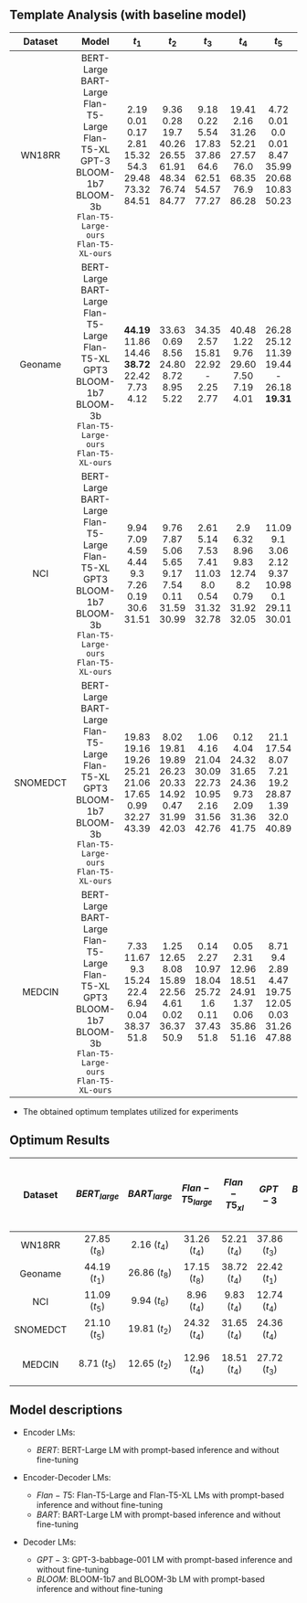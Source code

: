 

## Template Analysis (with baseline model)



| Dataset  |                                             Model                                              |                                          $t_1$                                          |                                   $t_2$                                   |                                     $t_3$                                     |                                            $t_4$                                             |                                  $t_5$                                   |                                 $t_6$                                  |                                $t_7$                                |                                         $t_8$                                          |
|:--------:|:----------------------------------------------------------------------------------------------:|:---------------------------------------------------------------------------------------:|:-------------------------------------------------------------------------:|:-----------------------------------------------------------------------------:|:--------------------------------------------------------------------------------------------:|:------------------------------------------------------------------------:|:----------------------------------------------------------------------:|:-------------------------------------------------------------------:|:--------------------------------------------------------------------------------------:|
|  WN18RR  | BERT-Large<br>BART-Large<br>Flan-T5-Large<br>Flan-T5-XL<br>GPT-3<br>BLOOM-1b7<br>BLOOM-3b <br>`Flan-T5-Large-ours`<br>`Flan-T5-XL-ours` | 2.19<br>  0.01<br>  0.17<br>  2.81<br>  15.32<br>  54.3<br>  29.48<br>  73.32<br>  84.51 |9.36<br>  0.28<br>  19.7<br>  40.26<br>  26.55<br>  61.91<br>  48.34<br>  76.74<br>  84.77 |9.18<br>  0.22<br>  5.54<br>  17.83<br>  37.86<br>  64.6<br>  62.51<br>  54.57<br>  77.27 |19.41<br>  2.16<br>  31.26<br>  52.21<br>  27.57<br>  76.0<br>  68.35<br>  76.9<br>  86.28 |4.72<br>  0.01<br>  0.0<br>  0.01<br>  8.47<br>  35.99<br>  20.68<br>  10.83<br>  50.23 |19.34<br>  0.03<br>  3.03<br>  7.75<br>  27.13<br>  39.64<br>  41.04<br>  61.36<br>  76.46 |9.93<br>  0.0<br>  5.7<br>  18.47<br>  27.51<br>  52.06<br>  59.11<br>  54.29<br>  72.38 |27.85<br>  0.19<br>  26.8<br>  18.85<br>  24.65<br>  37.82<br>  67.68<br>  69.32<br>  80.51 |
| Geoname  |    BERT-Large<br>BART-Large<br>Flan-T5-Large<br>Flan-T5-XL<br>GPT3<br>BLOOM-1b7<br>BLOOM-3b <br>`Flan-T5-Large-ours`<br>`Flan-T5-XL-ours`   |          **44.19**<br>11.86<br>14.46<br>**38.72** <br> 22.42 <br>7.73 <br>4.12          |      33.63<br>0.69<br>8.56<br>24.80<br> 8.72 <br>8.95  <br>5.22           |           34.35<br>2.57<br>15.81<br>22.92<br>-  <br>2.25  <br>2.77            |              40.48<br>1.22<br>9.76<br>29.60 <br> 7.50 <br>7.19  <br>4.01                     |     26.28<br>25.12<br>11.39<br>19.44<br>-  <br>26.18  <br>**19.31**      |        28.56<br>25.98<br>14.69<br>21.13<br> - <br>21.81 <br>9.1        |       12.00<br>8.42<br>9.65<br>23.47<br>- <br>25.62  <br>18.9       |         35.28<br>**26.86**<br>**17.15**<br>25.07<br> - <br>**28.86** <br>13.41         |
|   NCI    |    BERT-Large<br>BART-Large<br>Flan-T5-Large<br>Flan-T5-XL<br>GPT3<br>BLOOM-1b7<br>BLOOM-3b <br>`Flan-T5-Large-ours`<br>`Flan-T5-XL-ours`   |  9.94<br>  7.09<br>  4.59<br>  4.44<br>  9.3<br>  7.26<br>  0.19<br>  30.6<br>  31.51 |9.76<br>  7.87<br>  5.06<br>  5.65<br>  9.17<br>  7.54<br>  0.11<br>  31.59<br>  30.99 |2.61<br>  5.14<br>  7.53<br>  7.41<br>  11.03<br>  8.0<br>  0.54<br>  31.32<br>  32.78 |2.9<br>  6.32<br>  8.96<br>  9.83<br>  12.74<br>  8.2<br>  0.79<br>  31.92<br>  32.05 |11.09<br>  9.1<br>  3.06<br>  2.12<br>  9.37<br>  10.98<br>  0.1<br>  29.11<br>  30.01 |10.96<br>  9.94<br>  4.25<br>  3.29<br>  8.75<br>  11.16<br>  0.04<br>  29.28<br>  29.7 |1.12<br>  7.24<br>  5.48<br>  3.87<br>  9.14<br>  12.04<br>  0.16<br>  31.29<br>  31.76 |1.36<br>  8.26<br>  5.84<br>  6.28<br>  9.11<br>  12.37<br>  0.15<br>  30.79<br>  31.35 |
| SNOMEDCT |    BERT-Large<br>BART-Large<br>Flan-T5-Large<br>Flan-T5-XL<br>GPT3<br>BLOOM-1b7<br>BLOOM-3b <br>`Flan-T5-Large-ours`<br>`Flan-T5-XL-ours`   |   19.83<br>  19.16<br>  19.26<br>  25.21<br>  21.06<br>  17.65<br>  0.99<br>  32.27<br>  43.39 |8.02<br>  19.81<br>  19.89<br>  26.23<br>  20.33<br>  14.92<br>  0.47<br>  31.99<br>  42.03 |1.06<br>  4.16<br>  21.04<br>  30.09<br>  22.73<br>  10.95<br>  2.16<br>  31.56<br>  42.76 |0.12<br>  4.04<br>  24.32<br>  31.65<br>  24.36<br>  9.73<br>  2.09<br>  31.36<br>  41.75 |21.1<br>  17.54<br>  8.07<br>  7.21<br>  19.2<br>  28.87<br>  1.39<br>  32.0<br>  40.89 |12.76<br>  17.89<br>  8.9<br>  8.22<br>  18.99<br>  27.21<br>  0.66<br>  31.5<br>  40.31 |0.45<br>  10.06<br>  11.54<br>  15.58<br>  20.2<br>  32.32<br>  0.91<br>  33.39<br>  42.6 |0.04<br>  9.43<br>  12.92<br>  17.22<br>  20.09<br>  30.82<br>  0.52<br>  33.05<br>  42.48 |
|  MEDCIN  |    BERT-Large<br>BART-Large<br>Flan-T5-Large<br>Flan-T5-XL<br>GPT3<br>BLOOM-1b7<br>BLOOM-3b <br>`Flan-T5-Large-ours`<br>`Flan-T5-XL-ours`   |   7.33<br>  11.67<br>  9.3<br>  15.24<br>  22.4<br>  6.94<br>  0.04<br>  38.37<br>  51.8 |1.25<br>  12.65<br>  8.08<br>  15.89<br>  22.56<br>  4.61<br>  0.02<br>  36.37<br>  50.9 |0.14<br>  2.27<br>  10.97<br>  18.04<br>  25.72<br>  1.6<br>  0.11<br>  37.43<br>  51.8 |0.05<br>  2.31<br>  12.96<br>  18.51<br>  24.91<br>  1.37<br>  0.06<br>  35.86<br>  51.16 |8.71<br>  9.4<br>  2.89<br>  4.47<br>  19.75<br>  12.05<br>  0.03<br>  31.26<br>  47.88 |1.19<br>  9.22<br>  3.59<br>  5.44<br>  17.8<br>  10.59<br>  0.02<br>  30.0<br>  45.38 |0.08<br>  5.47<br>  6.71<br>  11.14<br>  19.92<br>  16.87<br>  0.05<br>  33.11<br>  49.86 |0.01<br>  4.82<br>  6.78<br>  11.09<br>  18.57<br>  14.25<br>  0.04<br>  31.91<br>  49.09 |

* The obtained optimum templates utilized for experiments

## Optimum Results

| Dataset  | $BERT_{large}$ | $BART_{large}$ | $Flan-T5_{large}$ | $Flan-T5_{xl}$ |    $GPT-3$    |  $BLOOM-1b7$   |  $BLOOM-3b$   | $Flan-T5-Large-ours$ | $Flan-T5-XL-ours$  |
|:--------:|:--------------:|:--------------:|:-----------------:|:--------------:|:-------------:|:--------------:|:-------------:|:--------------------:|:------------------:|
|  WN18RR  | 27.85 $(t_8)$  |  2.16 $(t_4)$  |   31.26 $(t_4)$   | 52.21 $(t_4)$  | 37.86 $(t_3)$ | 76.00  $(t_4)$ | 68.35 $(t_4)$ |    76.90 $(t_4)$     |   86.28 $(t_4)$    |
| Geoname  | 44.19  $(t_1)$ | 26.86 $(t_8)$  |   17.15 $(t_8)$   | 38.72 $(t_4)$  | 22.42 $(t_1)$ | 28.80  $(t_8)$ | 19.31 $(t_5)$ |                      |                    |
|   NCI    | 11.09 $(t_5)$  |  9.94 $(t_6)$  |   8.96  $(t_4)$   |  9.83 $(t_4)$  | 12.74 $(t_4)$ | 12.37  $(t_8)$ | 0.79  $(t_4)$ |    31.92  $(t_4)$    |   32.78 $(t_3)$    |
| SNOMEDCT | 21.10 $(t_5)$  | 19.81 $(t_2)$  |   24.32 $(t_4)$   | 31.65 $(t_4)$  | 24.36 $(t_4)$ | 32.32  $(t_7)$ | 2.16  $(t_3)$ |    33.39  $(t_7)$    |  43.39   $(t_1)$   |
|  MEDCIN  |  8.71 $(t_5)$  | 12.65 $(t_2)$  |   12.96 $(t_4)$   | 18.51 $(t_4)$  | 27.72 $(t_3)$ | 16.87  $(t_7)$ | 0.11  $(t_3)$ |   38.37   $(t_1)$    | 51.80 $(t_1, t_3)$ |


## Model descriptions

- Encoder LMs:
  * $BERT$: BERT-Large LM with prompt-based inference and without fine-tuning

- Encoder-Decoder LMs:
  * $Flan-T5$: Flan-T5-Large and Flan-T5-XL LMs with prompt-based inference and without fine-tuning
  * $BART$: BART-Large LM with prompt-based inference and without fine-tuning

- Decoder LMs: 
  * $GPT-3$: GPT-3-babbage-001 LM with prompt-based inference and without fine-tuning
  * $BLOOM$: BLOOM-1b7 and BLOOM-3b LM with prompt-based inference and without fine-tuning